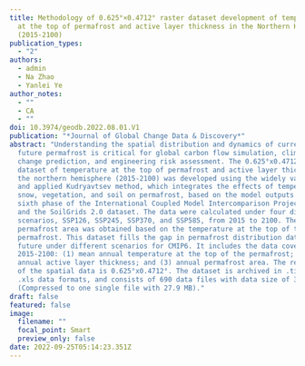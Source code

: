 ```yaml
---
title: Methodology of 0.625°×0.4712° raster dataset development of temperature
  at the top of permafrost and active layer thickness in the Northern Hemisphere
  (2015-2100)
publication_types:
  - "2"
authors:
  - admin
  - Na Zhao
  - Yanlei Ye
author_notes:
  - ""
  - CA
  - ""
doi: 10.3974/geodb.2022.08.01.V1
publication: "*Journal of Global Change Data & Discovery*"
abstract: "Understanding the spatial distribution and dynamics of current and
  future permafrost is critical for global carbon flow simulation, climate
  change prediction, and engineering risk assessment. The 0.625°x0.4712° raster
  dataset of temperature at the top of permafrost and active layer thickness in
  the northern hemisphere (2015-2100) was developed using the widely validated
  and applied Kudryavtsev method, which integrates the effects of temperature,
  snow, vegetation, and soil on permafrost, based on the model outputs from the
  sixth phase of the International Coupled Model Intercomparison Project (CMIP6)
  and the SoilGrids 2.0 dataset. The data were calculated under four different
  scenarios, SSP126, SSP245, SSP370, and SSP585, from 2015 to 2100. The
  permafrost area was obtained based on the temperature at the top of the
  permafrost. This dataset fills the gap in permafrost distribution data for the
  future under different scenarios for CMIP6. It includes the data covering
  2015-2100: (1) mean annual temperature at the top of the permafrost; (2)
  annual active layer thickness; and (3) annual permafrost area. The resolution
  of the spatial data is 0.625°x0.4712°. The dataset is archived in .tif and
  .xls data formats, and consists of 690 data files with data size of 35.6 MB
  (Compressed to one single file with 27.9 MB)."
draft: false
featured: false
image:
  filename: ""
  focal_point: Smart
  preview_only: false
date: 2022-09-25T05:14:23.351Z
---
```

